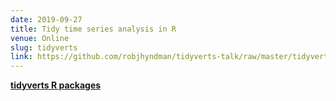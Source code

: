 ```yaml
---
date: 2019-09-27
title: Tidy time series analysis in R
venue: Online
slug: tidyverts
link: https://github.com/robjhyndman/tidyverts-talk/raw/master/tidyverts.pdf
---
```



**[tidyverts R packages](https://tidyverts.org)**
